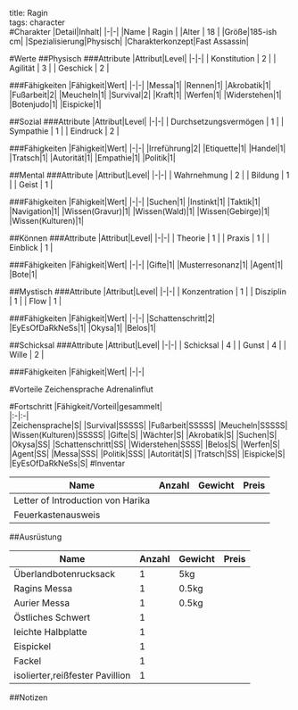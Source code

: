 title: Ragin  
tags: character  
#Charakter
|Detail|Inhalt|
|-|-|
|Name | Ragin |
|Alter | 18 |
|Größe|185-ish cm|
|Spezialisierung|Physisch|
|Charakterkonzept|Fast Assassin|

#Werte
##Physisch
###Attribute
|Attribut|Level|
|-|-|
| Konstitution | 2 |
| Agilität | 3 |
| Geschick | 2 |

###Fähigkeiten
|Fähigkeit|Wert|
|-|-|
|Messa|1|
|Rennen|1|
|Akrobatik|1|
|Fußarbeit|2|
|Meucheln|1|
|Survival|2|
|Kraft|1|
|Werfen|1|
|Widerstehen|1|
|Botenjudo|1|
|Eispicke|1|



##Sozial
###Attribute 
|Attribut|Level|
|-|-|
| Durchsetzungsvermögen | 1 |
| Sympathie | 1 |
| Eindruck | 2 |


###Fähigkeiten
|Fähigkeit|Wert|
|-|-|
|Irreführung|2|
|Etiquette|1|
|Handel|1|
|Tratsch|1|
|Autorität|1|
|Empathie|1|
|Politik|1|



##Mental
###Attribute 
|Attribut|Level|
|-|-|
| Wahrnehmung | 2 |
| Bildung | 1 |
| Geist | 1 |


###Fähigkeiten
|Fähigkeit|Wert|
|-|-|
|Suchen|1|
|Instinkt|1|
|Taktik|1|
|Navigation|1|
|Wissen(Gravur)|1|
|Wissen(Wald)|1|
|Wissen(Gebirge)|1|
|Wissen(Kulturen)|1|



##Können
###Attribute 
|Attribut|Level|
|-|-|
| Theorie | 1 |
| Praxis | 1 |
| Einblick | 1 |


###Fähigkeiten
|Fähigkeit|Wert|
|-|-|
|Gifte|1|
|Musterresonanz|1|
|Agent|1|
|Bote|1|

##Mystisch
###Attribute 
|Attribut|Level|
|-|-|
| Konzentration | 1 |
| Disziplin | 1 |
| Flow | 1 |


###Fähigkeiten
|Fähigkeit|Wert|
|-|-|
|Schattenschritt|2|
|EyEsOfDaRkNeSs|1|
|Okysa|1|
|Belos|1|

##Schicksal
###Attribute 
|Attribut|Level|
|-|-|
| Schicksal | 4 |
| Gunst | 4 |
| Wille | 2 |

###Fähigkeiten
|Fähigkeit|Wert|
|-|-|

#Vorteile
Zeichensprache
Adrenalinflut

#Fortschritt
|Fähigkeit/Vorteil|gesammelt|  
|:-|:-|  
|Zeichensprache|S|
|Survival|SSSSS|
|Fußarbeit|SSSSS|
|Meucheln|SSSSS|
|Wissen(Kulturen)|SSSSS|
|Gifte|S|
|Wächter|S|
|Akrobatik|S|
|Suchen|S|
|Okysa|SS|
|Schattenschritt|SS|
|Widerstehen|SSSS|
|Belos|S|
|Werfen|S|
|Agent|SS|
|Messa|SSS|
|Politik|SSS|
|Autorität|S|
|Tratsch|SS|
|Eispicke|S|
|EyEsOfDaRkNeSs|S|
#Inventar

|Name|Anzahl|Gewicht|Preis|
|---|---|---|---|
|Letter of Introduction von Harika||||
|Feuerkastenausweis||||

##Ausrüstung

|Name|Anzahl|Gewicht|Preis|
|---|---|---|---|
|Überlandbotenrucksack|1|5kg||
|Ragins Messa|1|0.5kg||
|Aurier Messa|1|0.5kg||
|Östliches Schwert|1|||
|leichte Halbplatte|1|||
|Eispickel|1|||
|Fackel|1|||
|isolierter,reißfester Pavillion|1||

##Notizen



